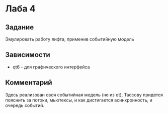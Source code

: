 # Лаба 4

## Задание

Эмулировать работу лифта, применив событийную модель

## Зависимости 
- qt6 - для графического интерфейса

## Комментарий

Здесь реализован своя событийная модель (не из qt), Тассову придется пояснить за потоки, мьютексы, и как дистигается асинхронность, и очередь событий.

